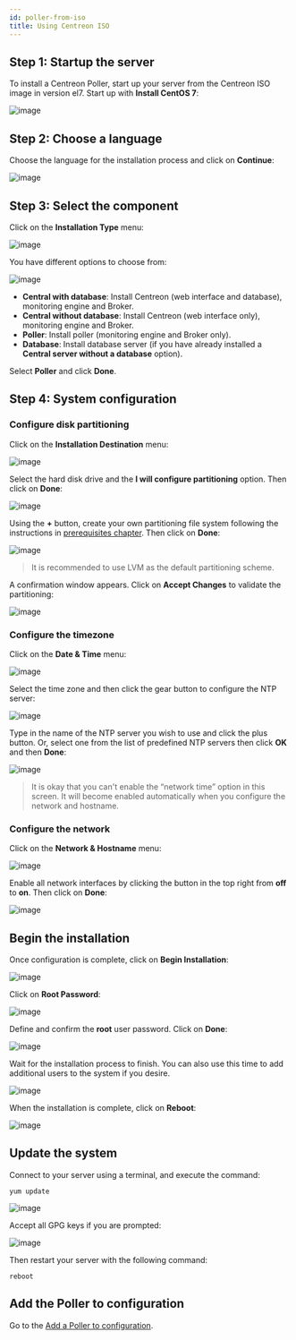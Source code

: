```yaml
---
id: poller-from-iso
title: Using Centreon ISO
---
```


## Step 1: Startup the server

To install a Centreon Poller, start up your server from the Centreon ISO image in version el7.
Start up with **Install CentOS 7**:

![image](assets/installation/01_bootmenu.png)

## Step 2: Choose a language

Choose the language for the installation process and click on **Continue**:

![image](assets/installation/02_select_install_lang.png)

## Step 3: Select the component

Click on the **Installation Type** menu:

![image](assets/installation/03_menu_type_install.png)

You have different options to choose from:

![image](assets/installation/poller/07installpoller.png)

* **Central with database**: Install Centreon (web interface and database), monitoring engine and Broker.
* **Central without database**: Install Centreon (web interface only), monitoring engine and Broker.
* **Poller**: Install poller (monitoring engine and Broker only).
* **Database**: Install database server (if you have already installed a **Central server without a database** option).

Select **Poller** and click **Done**.

## Step 4: System configuration

### Configure disk partitioning

Click on the **Installation Destination** menu:

![image](assets/installation/05_menu_filesystem.png)

Select the hard disk drive and the **I will configure partitioning** option. Then click on **Done**:

![image](assets/installation/06_select_disk.png)

Using the **+** button, create your own partitioning file system following the instructions in
[prerequisites chapter](prerequisites.html). Then click on **Done**:

![image](assets/installation/07_partitioning_filesystem.png)

> It is recommended to use LVM as the default partitioning scheme.

A confirmation window appears. Click on **Accept Changes** to validate the partitioning:

![image](assets/installation/08_apply_changes.png)

### Configure the timezone

Click on the **Date & Time** menu:

![image](assets/installation/11_menu_timezone.png)

Select the time zone and then click the gear button to configure the NTP server:

![image](assets/installation/12_select_timzeone.png)

Type in the name of the NTP server you wish to use and click the plus button. Or, select one from the list of
predefined NTP servers then click **OK** and then **Done**:

![image](assets/installation/13_enable_ntp.png)

> It is okay that you can't enable the “network time” option in this screen. It will become enabled automatically when
> you configure the network and hostname.

### Configure the network

Click on the **Network & Hostname** menu:

![image](assets/installation/09_menu_network.png)

Enable all network interfaces by clicking the button in the top right from **off** to **on**. Then click on **Done**:

![image](assets/installation/10_network_hostname.png)

## Begin the installation

Once configuration is complete, click on **Begin Installation**:

![image](assets/installation/14_begin_install.png)

Click on **Root Password**:

![image](assets/installation/15_menu_root_password.png)

Define and confirm the **root** user password. Click on **Done**:

![image](assets/installation/16_define_root_password.png)

Wait for the installation process to finish. You can also use this time to add additional users to the system if you
desire.

![image](assets/installation/17_wait_install.png)

When the installation is complete, click on **Reboot**:

![image](assets/installation/18_reboot_server.png)

## Update the system

Connect to your server using a terminal, and execute the command:

``` shell
yum update
```

![image](assets/installation/19_update_system.png)

Accept all GPG keys if you are prompted:

![image](assets/installation/20_accept_gpg_key.png)

Then restart your server with the following command:

``` shell
reboot
```

## Add the Poller to configuration

Go to the [Add a Poller to configuration](add-poller-to-configuration.html).
